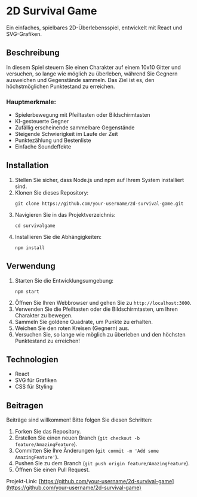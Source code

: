 # 2D Survival Game

Ein einfaches, spielbares 2D-Überlebensspiel, entwickelt mit React und SVG-Grafiken.

## Beschreibung

In diesem Spiel steuern Sie einen Charakter auf einem 10x10 Gitter und versuchen, so lange wie möglich zu überleben, während Sie Gegnern ausweichen und Gegenstände sammeln. Das Ziel ist es, den höchstmöglichen Punktestand zu erreichen.

### Hauptmerkmale:

- Spielerbewegung mit Pfeiltasten oder Bildschirmtasten
- KI-gesteuerte Gegner
- Zufällig erscheinende sammelbare Gegenstände
- Steigende Schwierigkeit im Laufe der Zeit
- Punktezählung und Bestenliste
- Einfache Soundeffekte

## Installation

1. Stellen Sie sicher, dass Node.js und npm auf Ihrem System installiert sind.
2. Klonen Sie dieses Repository:
   ```
   git clone https://github.com/your-username/2d-survival-game.git
   ```
3. Navigieren Sie in das Projektverzeichnis:
   ```
   cd survivalgame
   ```
4. Installieren Sie die Abhängigkeiten:
   ```
   npm install
   ```

## Verwendung

1. Starten Sie die Entwicklungsumgebung:
   ```
   npm start
   ```
2. Öffnen Sie Ihren Webbrowser und gehen Sie zu `http://localhost:3000`.
3. Verwenden Sie die Pfeiltasten oder die Bildschirmtasten, um Ihren Charakter zu bewegen.
4. Sammeln Sie goldene Quadrate, um Punkte zu erhalten.
5. Weichen Sie den roten Kreisen (Gegnern) aus.
6. Versuchen Sie, so lange wie möglich zu überleben und den höchsten Punktestand zu erreichen!

## Technologien

- React
- SVG für Grafiken
- CSS für Styling

## Beitragen

Beiträge sind willkommen! Bitte folgen Sie diesen Schritten:

1. Forken Sie das Repository.
2. Erstellen Sie einen neuen Branch (`git checkout -b feature/AmazingFeature`).
3. Committen Sie Ihre Änderungen (`git commit -m 'Add some AmazingFeature'`).
4. Pushen Sie zu dem Branch (`git push origin feature/AmazingFeature`).
5. Öffnen Sie einen Pull Request.


Projekt-Link: [https://github.com/your-username/2d-survival-game](https://github.com/your-username/2d-survival-game)
